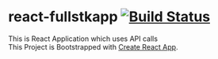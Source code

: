 # react-fullstkapp [![Build Status](https://travis-ci.org/nileshgulia1/react-fullstkapp.svg?branch=master)](https://travis-ci.org/nileshgulia1/react-fullstkapp)
This is React Application which uses API calls <br>
This Project is Bootstrapped with [Create React App](https://github.com/facebookincubator/create-react-app).
